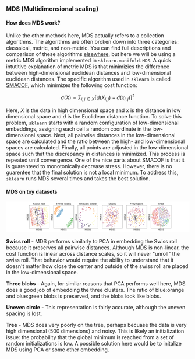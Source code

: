 ### MDS (Multidimensional scaling)

#### How does MDS work?

Unlike the other methods here, MDS actually refers to a collection algorithms. The algorithms are often broken down into three categories: classsical, metric, and non-metric. You can find full descriptions and comparison of these algorithms [elsewhere](https://www.springer.com/gp/book/9780387251509), but here we will be using a metric MDS algorithm implemented in `sklearn.manifold.MDS`. A quick intutitive explanation of metric MDS is that minimizies the difference between high-dimensional euclidean distances and low-dimensional euclidean distances. The specific algorithm used in `sklearn` is called [SMACOF](https://escholarship.org/uc/item/4ps3b5mj), which minimizes the following cost function:

$$ \sigma (X) = \sum_{i,j \in X} [d(X_{i,j}) - d(x_{i,j})]^2 $$

Here, $X$ is the data in high dimensional space and $x$ is the distance in low dimensional space and $d$ is the Euclidean distance function. To solve this problem, `sklearn` starts with a random configuration of low-dimensional embeddings, assigning each cell a random coordinate in the low-dimensional space. Next, all pairwise distances in the low-dimensional space are calculated and the ratio between the high- and low-dimensional spaces are calculated. Finally, all points are adjusted in the low-dimensional space such that the discrepancy in distances is minimized. This process is repeated until convergence. One of the nice parts about SMACOF is that it is guarenteed to monotonically decrease stress. However, there is no guarentee that the final solution is not a local minimum. To address this, `sklearn` runs MDS several times and takes the best solution.

#### MDS on toy datasets

![MDS on toy data](img/toy_data.MDS.png)

**Swiss roll** - MDS performs similarly to PCA in embedding the Swiss roll because it preserves all pairwise distances. Although MDS is non-linear, the cost function is linear across distance scales, so it will never "unroll" the swiss roll. That behavior would require the ability to understand that it doesn't matter how close the center and outside of the swiss roll are placed in the low-dimensional space.

**Three blobs** - Again, for similar reasons that PCA performs well here, MDS does a good job of embedding the three clusters. The ratio of blue:orange and blue:green blobs is preserved, and the blobs look like blobs.

**Uneven circle** - This representation is fairly accurate, although the uneven spacing is lost.

**Tree** - MDS does very poorly on the tree, perhaps becuase the data is very high dimensional (500 dimensions) and noisy. This is likely an initialization issue: the probability that the global minimum is reached from a set of random initializations is low. A possible solution here would be to initalize MDS using PCA or some other embedding.
